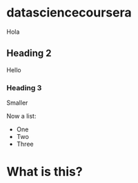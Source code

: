 datasciencecoursera
===================

Hola

## Heading 2
Hello
### Heading 3
Smaller

Now a list:
* One
* Two
* Three

# What is this?
 
